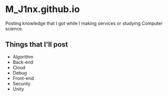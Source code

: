 # M_J1nx.github.io

Posting knowledge that I got while I making services or studying Computer science. 

## Things that I'll post

- Algorithm
- Back-end
- Cloud
- Debug
- Front-end
- Security
- Unity